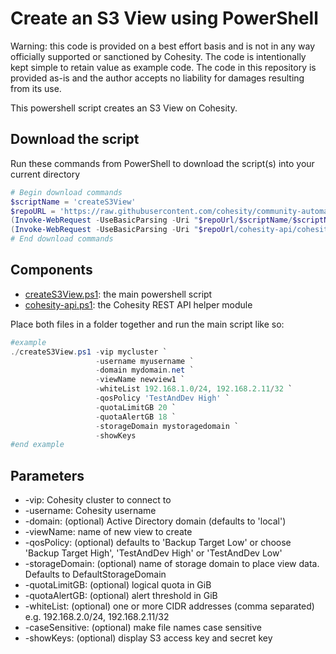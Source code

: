 # Create an S3 View using PowerShell

Warning: this code is provided on a best effort basis and is not in any way officially supported or sanctioned by Cohesity. The code is intentionally kept simple to retain value as example code. The code in this repository is provided as-is and the author accepts no liability for damages resulting from its use.

This powershell script creates an S3 View on Cohesity.

## Download the script

Run these commands from PowerShell to download the script(s) into your current directory

```powershell
# Begin download commands
$scriptName = 'createS3View'
$repoURL = 'https://raw.githubusercontent.com/cohesity/community-automation-samples/main/powershell'
(Invoke-WebRequest -UseBasicParsing -Uri "$repoUrl/$scriptName/$scriptName.ps1").content | Out-File "$scriptName.ps1"; (Get-Content "$scriptName.ps1") | Set-Content "$scriptName.ps1"
(Invoke-WebRequest -UseBasicParsing -Uri "$repoUrl/cohesity-api/cohesity-api.ps1").content | Out-File cohesity-api.ps1; (Get-Content cohesity-api.ps1) | Set-Content cohesity-api.ps1
# End download commands
```

## Components

* [createS3View.ps1](https://raw.githubusercontent.com/cohesity/community-automation-samples/main/powershell/createS3View/createS3View.ps1): the main powershell script
* [cohesity-api.ps1](https://raw.githubusercontent.com/cohesity/community-automation-samples/main/powershell/cohesity-api/cohesity-api.ps1): the Cohesity REST API helper module

Place both files in a folder together and run the main script like so:

```powershell
#example
./createS3View.ps1 -vip mycluster `
                   -username myusername `
                   -domain mydomain.net `
                   -viewName newview1 `
                   -whiteList 192.168.1.0/24, 192.168.2.11/32 `
                   -qosPolicy 'TestAndDev High' `
                   -quotaLimitGB 20 `
                   -quotaAlertGB 18 `
                   -storageDomain mystoragedomain `
                   -showKeys
#end example
```

## Parameters

* -vip: Cohesity cluster to connect to
* -username: Cohesity username
* -domain: (optional) Active Directory domain (defaults to 'local')
* -viewName: name of new view to create
* -qosPolicy: (optional) defaults to 'Backup Target Low' or choose 'Backup Target High', 'TestAndDev High' or 'TestAndDev Low'
* -storageDomain: (optional) name of storage domain to place view data. Defaults to DefaultStorageDomain
* -quotaLimitGB: (optional) logical quota in GiB
* -quotaAlertGB: (optional) alert threshold in GiB
* -whiteList: (optional) one or more CIDR addresses (comma separated) e.g. 192.168.2.0/24, 192.168.2.11/32
* -caseSensitive: (optional) make file names case sensitive
* -showKeys: (optional) display S3 access key and secret key
